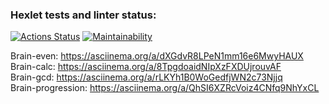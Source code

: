 ### Hexlet tests and linter status:

[![Actions Status](https://github.com/ysromantic/frontend-project-44/actions/workflows/hexlet-check.yml/badge.svg)](https://github.com/ysromantic/frontend-project-44/actions)
[![Maintainability](https://api.codeclimate.com/v1/badges/d6d139413364d0bbef75/maintainability)](https://codeclimate.com/github/ysromantic/frontend-project-44/maintainability)

Brain-even: https://asciinema.org/a/dXGdvR8LPeN1mm16e6MwyHAUX  
Brain-calc: https://asciinema.org/a/8TpgdoaidNIpXzFXDUjrouvAF  
Brain-gcd: https://asciinema.org/a/rLKYh1B0WoGedfjWN2c73Njjq  
Brain-progression: https://asciinema.org/a/QhSI6XZRcVoiz4CNfq9NhYxCL
